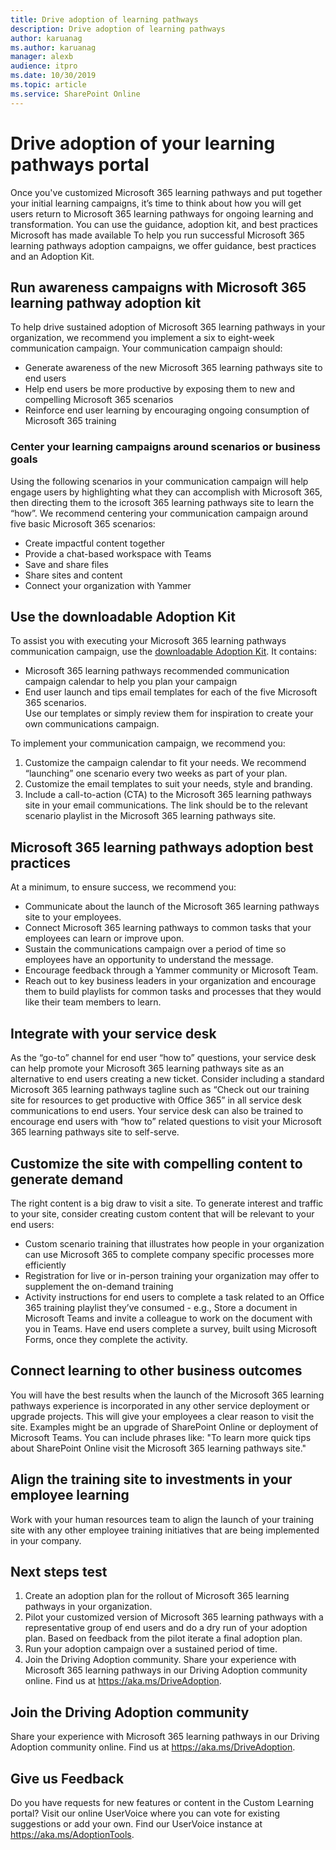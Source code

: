 ```yaml
---
title: Drive adoption of learning pathways
description: Drive adoption of learning pathways               
author: karuanag
ms.author: karuanag
manager: alexb
audience: itpro
ms.date: 10/30/2019
ms.topic: article 
ms.service: SharePoint Online
---
```


# Drive adoption of your learning pathways portal
Once you've customized Microsoft 365 learning pathways and put together your initial learning campaigns, it’s time to think about how you will get users return to Microsoft 365 learning pathways for ongoing learning and transformation. You can use the guidance, adoption kit, and best practices Microsoft has made available To help you run successful Microsoft 365 learning pathways adoption campaigns, we offer guidance, best practices and an Adoption Kit. 

## Run awareness campaigns with Microsoft 365 learning pathway adoption kit
To help drive sustained adoption of Microsoft 365 learning pathways in your organization, we recommend you implement a six to eight-week communication campaign. Your communication campaign should: 

- Generate awareness of the new Microsoft 365 learning pathways site to end users
- Help end users be more productive by exposing them to new and compelling Microsoft 365 scenarios 
- Reinforce end user learning by encouraging ongoing consumption of Microsoft 365 training

### Center your learning campaigns around scenarios or business goals
Using the following scenarios in your communication campaign will help engage users by highlighting what they can accomplish with Microsoft 365, then directing them to the icrosoft 365 learning pathways site to learn the “how”. We recommend centering your communication campaign around five basic Microsoft 365 scenarios:

- Create impactful content together
- Provide a chat-based workspace with Teams
- Save and share files
- Share sites and content
- Connect your organization with Yammer

## Use the downloadable Adoption Kit
To assist you with executing your Microsoft 365 learning pathways communication campaign, use the [downloadable Adoption Kit](https://teamworktools.azurewebsites.net/m365lp/m365lpadoptionkit.zip). It contains: 

- Microsoft 365 learning pathways recommended communication campaign calendar to help you plan your campaign
- End user launch and tips email templates for each of the five Microsoft 365 scenarios.    
Use our templates or simply review them for inspiration to create your own communications campaign.

To implement your communication campaign, we recommend you: 
1. Customize the campaign calendar to fit your needs. We recommend “launching” one scenario every two weeks as part of your plan.
2. Customize the email templates to suit your needs, style and branding.
3. Include a call-to-action (CTA) to the Microsoft 365 learning pathways site in your email communications. The link should be to the relevant scenario playlist in the Microsoft 365 learning pathways site.

## Microsoft 365 learning pathways adoption best practices
At a minimum, to ensure success, we recommend you:
- Communicate about the launch of the Microsoft 365 learning pathways site to your employees.  
- Connect Microsoft 365 learning pathways to common tasks that your employees can learn or improve upon.
- Sustain the communications campaign over a period of time so employees have an opportunity to understand the message.
- Encourage feedback through a Yammer community or Microsoft Team.
- Reach out to key business leaders in your organization and encourage them to build playlists for common tasks and processes that they would like their team members to learn.  

## Integrate with your service desk
As the “go-to” channel for end user “how to” questions, your service desk can help promote your Microsoft 365 learning pathways site as an alternative to end users creating a new ticket. Consider including a standard Microsoft 365 learning pathways tagline such as “Check out our training site for resources to get productive with Office 365” in all service desk communications to end users. Your service desk can also be trained to encourage end users with “how to” related questions to visit your Microsoft 365 learning pathways site to self-serve. 

## Customize the site with compelling content to generate demand
The right content is a big draw to visit a site. To generate interest and traffic to your site, consider creating custom content that will be relevant to your end users: 
- Custom scenario training that illustrates how people in your organization can use Microsoft 365 to complete company specific processes more efficiently
- Registration for live or in-person training your organization may offer to supplement the on-demand training
- Activity instructions for end users to complete a task related to an Office 365 training playlist they’ve consumed - e.g., Store a document in Microsoft Teams and invite a colleague to work on the document with you in Teams. Have end users complete a survey, built using Microsoft Forms, once they complete the activity.    

## Connect learning to other business outcomes
You will have the best results when the launch of the Microsoft 365 learning pathways experience is incorporated in any other service deployment or upgrade projects. This will give your employees a clear reason to visit the site. Examples might be an upgrade of SharePoint Online or deployment of Microsoft Teams. You can include phrases like: "To learn more quick tips about SharePoint Online visit the Microsoft 365 learning pathways site."

## Align the training site to investments in your employee learning
Work with your human resources team to align the launch of your training site with any other employee training initiatives that are being implemented in your company.

## Next steps test
1.	Create an adoption plan for the rollout of Microsoft 365 learning pathways in your organization.
2.	Pilot your customized version of Microsoft 365 learning pathways with a representative group of end users and do a dry run of your adoption plan. Based on feedback from the pilot iterate a final adoption plan.
3.	Run your adoption campaign over a sustained period of time. 
4.	Join the Driving Adoption community. Share your experience with Microsoft 365 learning pathways in our Driving Adoption community online. Find us at https://aka.ms/DriveAdoption. 

## Join the Driving Adoption community

Share your experience with Microsoft 365 learning pathways in our Driving Adoption community online.  Find us at https://aka.ms/DriveAdoption.

## Give us Feedback

Do you have requests for new features or content in the Custom Learning portal?  Visit our online UserVoice where you can vote for existing suggestions or add your own.  Find our UserVoice instance at https://aka.ms/AdoptionTools.
